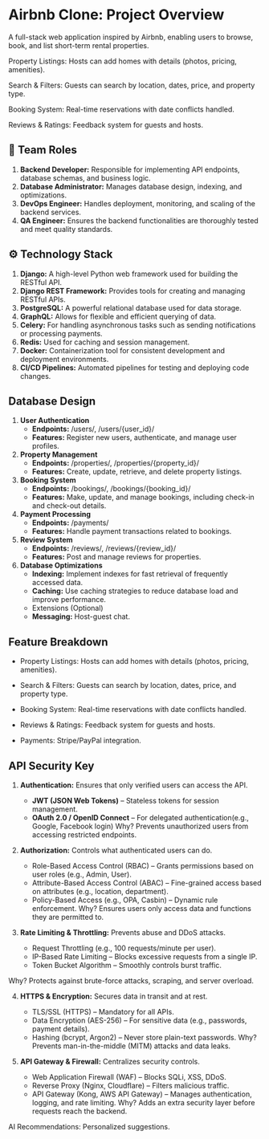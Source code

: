 # Airbnb Clone: Project Overview
A full-stack web application inspired by Airbnb, enabling users to browse, book, and list short-term rental properties.

Property Listings: Hosts can add homes with details (photos, pricing, amenities).

Search & Filters: Guests can search by location, dates, price, and property type.

Booking System: Real-time reservations with date conflicts handled.

Reviews & Ratings: Feedback system for guests and hosts.

## 👥 **Team Roles**
1. **Backend Developer:** Responsible for implementing API endpoints, database schemas, and business logic.
2. **Database Administrator:** Manages database design, indexing, and optimizations.
3. **DevOps Engineer:** Handles deployment, monitoring, and scaling of the backend services.
4. **QA Engineer:** Ensures the backend functionalities are thoroughly tested and meet quality standards.


## ⚙️  Technology Stack
1. **Django:** A high-level Python web framework used for building the RESTful API.
2. **Django REST Framework:** Provides tools for creating and managing RESTful APIs.
3. **PostgreSQL:** A powerful relational database used for data storage.
4. **GraphQL:** Allows for flexible and efficient querying of data.
5. **Celery:** For handling asynchronous tasks such as sending notifications or processing payments.
6. **Redis:** Used for caching and session management.
7. **Docker:** Containerization tool for consistent development and deployment environments.
8. **CI/CD Pipelines:** Automated pipelines for testing and deploying code changes.

## Database Design
1. **User Authentication**
   - **Endpoints:** /users/, /users/{user_id}/
   - **Features:** Register new users, authenticate, and manage user profiles.
2. **Property Management**
   - **Endpoints:** /properties/, /properties/{property_id}/
   - **Features:** Create, update, retrieve, and delete property listings.
3. **Booking System**
   - **Endpoints:** /bookings/, /bookings/{booking_id}/
   - **Features:** Make, update, and manage bookings, including check-in and check-out details.
4. **Payment Processing**
   - **Endpoints:** /payments/
   - **Features:** Handle payment transactions related to bookings.
5. **Review System**
   - **Endpoints:** /reviews/, /reviews/{review_id}/
   - **Features:** Post and manage reviews for properties.
6. **Database Optimizations**
   - **Indexing:** Implement indexes for fast retrieval of frequently accessed data.
   - **Caching:** Use caching strategies to reduce database load and improve performance.
   - Extensions (Optional)
   - **Messaging:** Host-guest chat.

## Feature Breakdown
- Property Listings: Hosts can add homes with details (photos, pricing, amenities).

- Search & Filters: Guests can search by location, dates, price, and property type.

- Booking System: Real-time reservations with date conflicts handled.

- Reviews & Ratings: Feedback system for guests and hosts.

- Payments: Stripe/PayPal integration.

## API Security Key
1. **Authentication:** Ensures that only verified users can access the API.
    - **JWT (JSON Web Tokens)** – Stateless tokens for session management.
    - **OAuth 2.0 / OpenID Connect** – For delegated authentication(e.g., Google, Facebook login)
Why? Prevents unauthorized users from accessing restricted endpoints.
2. **Authorization:** Controls what authenticated users can do.
    - Role-Based Access Control (RBAC) – Grants permissions based on user roles (e.g., Admin, User).
    - Attribute-Based Access Control (ABAC) – Fine-grained access based on attributes (e.g., location, department).
    - Policy-Based Access (e.g., OPA, Casbin) – Dynamic rule enforcement.
Why? Ensures users only access data and functions they are permitted to.

3. **Rate Limiting & Throttling:** Prevents abuse and DDoS attacks.
    - Request Throttling (e.g., 100 requests/minute per user).
    - IP-Based Rate Limiting – Blocks excessive requests from a single IP.
    - Token Bucket Algorithm – Smoothly controls burst traffic.

Why? Protects against brute-force attacks, scraping, and server overload.

4. **HTTPS & Encryption:** Secures data in transit and at rest.

    - TLS/SSL (HTTPS) – Mandatory for all APIs.
    - Data Encryption (AES-256) – For sensitive data (e.g., passwords, payment details).
    - Hashing (bcrypt, Argon2) – Never store plain-text passwords.
Why? Prevents man-in-the-middle (MITM) attacks and data leaks.

5. **API Gateway & Firewall:** Centralizes security controls.
    - Web Application Firewall (WAF) – Blocks SQLi, XSS, DDoS.
    - Reverse Proxy (Nginx, Cloudflare) – Filters malicious traffic.
    - API Gateway (Kong, AWS API Gateway) – Manages authentication, logging, and rate limiting.
Why? Adds an extra security layer before requests reach the backend.

AI Recommendations: Personalized suggestions.
